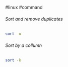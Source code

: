 #linux #command 


###### Sort and remove duplicates
```bash
sort -u 
```


###### Sort by a collumn
```bash
sort -k 
```
